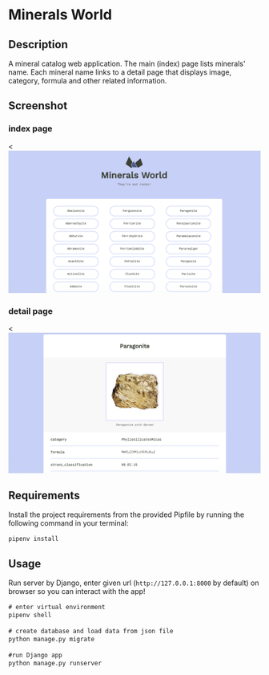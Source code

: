 # Minerals World
## Description
A mineral catalog web application. The main (index) page lists minerals' name. Each mineral name links to a detail page that displays image, category, formula and other related information.

## Screenshot
### index page
<<img src="https://raw.githubusercontent.com/yushinna/python-project-06/images/index-page.png" width="600">

### detail page
<<img src="https://raw.githubusercontent.com/yushinna/python-project-06/images/detail-page.png" width="600">

## Requirements
Install the project requirements from the provided Pipfile by running the following command in your terminal:
```
pipenv install
```

## Usage
Run server by Django, enter given url (`http://127.0.0.1:8000` by default) on browser so you can interact with the app!

```
# enter virtual environment
pipenv shell

# create database and load data from json file
python manage.py migrate

#run Django app
python manage.py runserver
```
